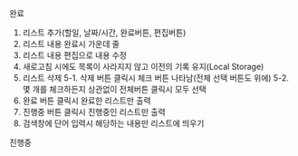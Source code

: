 완료

1. 리스트 추가(할일, 날짜/시간, 완료버튼, 편집버튼)
2. 리스트 내용 완료시 가운데 줄
3. 리스트 내용 편집으로 내용 수정
4. 새로고침 시에도 목록이 사라지지 않고 이전의 기록 유지(Local Storage)
5. 리스트 삭제
   5-1. 삭제 버튼 클릭시 체크 버튼 나타남(전체 선택 버튼도 위에)
   5-2. 몇 개를 체크하든지 상관없이 전체버튼 클릭시 모두 선택
6. 완료 버튼 클릭시 완료한 리스트만 출력
7. 진행중 버튼 클릭시 진행중인 리스트만 출력
8. 검색창에 단어 입력시 해당하는 내용만 리스트에 띄우기

진행중
